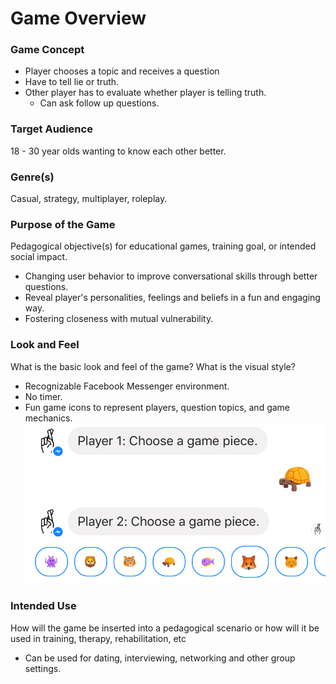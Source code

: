 # Game Overview

### Game Concept
- Player chooses a topic and receives a question
- Have to tell lie or truth.
- Other player has to evaluate whether player is telling truth.
  - Can ask follow up questions.

### Target Audience
18 - 30 year olds wanting to know each other better.

### Genre(s)
Casual, strategy, multiplayer, roleplay.

### Purpose of the Game
Pedagogical objective(s) for educational games, training goal, or
intended social impact.
- Changing user behavior to improve conversational skills through better questions.
- Reveal player's personalities, feelings and beliefs in a fun and engaging way.
- Fostering closeness with mutual vulnerability.

### Look and Feel
What is the basic look and feel of the game? What is the visual style?
- Recognizable Facebook Messenger environment.
- No timer.
- Fun game icons to represent players, question topics, and game mechanics.
![](../img/gamepiecechoice.PNG)
### Intended Use
How will the game be inserted into a pedagogical scenario or how will it
be used in training, therapy, rehabilitation, etc

- Can be used for dating, interviewing, networking and other group settings.
